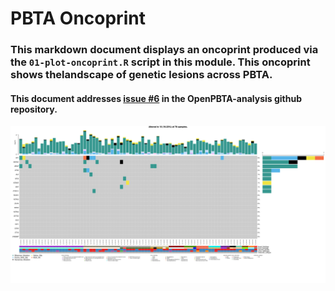 # PBTA Oncoprint

### This markdown document displays an oncoprint produced via the `01-plot-oncoprint.R` script in this module. This oncoprint shows thelandscape of genetic lesions across PBTA.

#### This document addresses [issue #6](https://github.com/AlexsLemonade/OpenPBTA-analysis/issues/6) in the OpenPBTA-analysis github repository. 

![Oncoprint](plots/maf_oncoprint.png)
